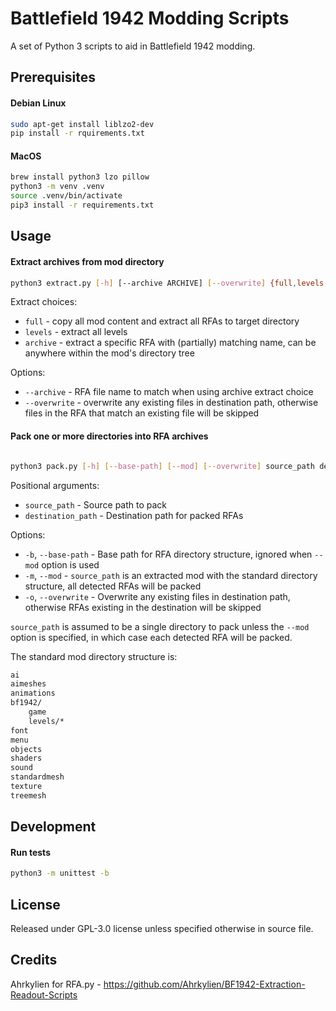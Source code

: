 # Battlefield 1942 Modding Scripts

A set of Python 3 scripts to aid in Battlefield 1942 modding.

## Prerequisites

#### Debian Linux
```bash
sudo apt-get install liblzo2-dev
pip install -r rquirements.txt
```

#### MacOS
```bash
brew install python3 lzo pillow
python3 -m venv .venv
source .venv/bin/activate
pip3 install -r requirements.txt
```

## Usage

#### Extract archives from mod directory

```bash
python3 extract.py [-h] [--archive ARCHIVE] [--overwrite] {full,levels,archive} mod_path destination_path
```

Extract choices:
* `full` - copy all mod content and extract all RFAs to target directory
* `levels` - extract all levels
* `archive` - extract a specific RFA with (partially) matching name, can be anywhere within the mod's directory tree

Options:
* `--archive` - RFA file name to match when using archive extract choice
* `--overwrite` - overwrite any existing files in destination path, otherwise files in the RFA that match an existing file will be skipped

#### Pack one or more directories into RFA archives

```bash

python3 pack.py [-h] [--base-path] [--mod] [--overwrite] source_path destination_path
```

Positional arguments:
* `source_path` - Source path to pack
* `destination_path` - Destination path for packed RFAs

Options:
* `-b`, `--base-path` - Base path for RFA directory structure, ignored when `--mod` option is used
* `-m`, `--mod` - `source_path` is an extracted mod with the standard directory structure, all detected RFAs will be packed
* `-o`, `--overwrite` - Overwrite any existing files in destination path, otherwise RFAs existing in the destination will be skipped

`source_path` is assumed to be a single directory to pack unless the `--mod` option is specified, in which case each detected RFA will be packed.

The standard mod directory structure is:

```bash
ai
aimeshes
animations
bf1942/
    game
    levels/*
font
menu
objects
shaders
sound
standardmesh
texture
treemesh
```

## Development

#### Run tests

```bash
python3 -m unittest -b
```

## License

Released under GPL-3.0 license unless specified otherwise in source file. 

## Credits

Ahrkylien for RFA.py - https://github.com/Ahrkylien/BF1942-Extraction-Readout-Scripts
